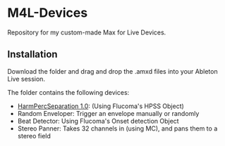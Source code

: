# M4L-Devices
Repository for my custom-made Max for Live Devices.

## Installation

Download the folder and drag and drop the .amxd files into your Ableton Live session. 

The folder contains the following devices:

- [HarmPercSeparation 1.0](https://maxforlive.com/library/device/7920/harmpercseparation): (Using Flucoma's HPSS Object)
- Random Enveloper: Trigger an envelope manually or randomly
- Beat Detector: Using Flucoma's Onset detection Object
- Stereo Panner: Takes 32 channels in (using MC), and pans them to a stereo field
